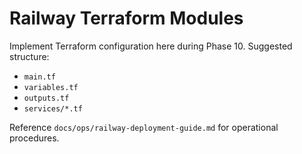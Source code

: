 # Railway Terraform Modules

Implement Terraform configuration here during Phase 10. Suggested structure:

- `main.tf`
- `variables.tf`
- `outputs.tf`
- `services/*.tf`

Reference `docs/ops/railway-deployment-guide.md` for operational procedures.
